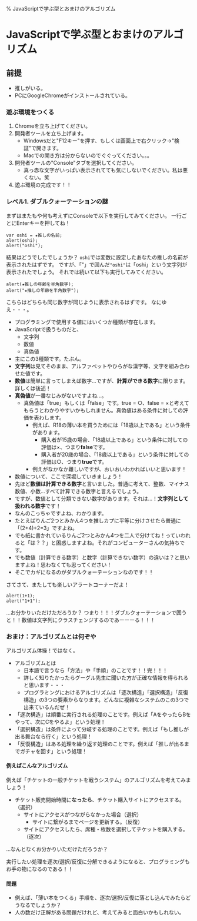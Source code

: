 % JavaScriptで学ぶ型とおまけのアルゴリズム
# JavaScriptで学ぶ型とおまけのアルゴリズム

## 前提

- 推しがいる。
- PCにGoogleChromeがインストールされている。

### 遊ぶ環境をつくる

1. Chromeを立ち上げてください。
2. 開発者ツールを立ち上げます。
    - Windowsだと"F12キー"を押す、もしくは画面上で右クリック→"検証"で開きます。
    - Macでの開き方は分からないのでぐぐってください。。。
3. 開発者ツールの"Console"タブを選択してください。
    - 真っ赤な文字がいっぱい表示されてても気にしないでください。私は悪くない。笑
4. 遊ぶ環境の完成です！！

### レベル1. ダブルクォーテーションの謎

まずはまたもや何も考えずにConsoleで以下を実行してみてください。
一行ごとにEnterキーを押してね！

```
var oshi = ★推しの名前;
alert(oshi);
alert("oshi");
```

結果はどうでしたでしょうか？
`oshi`では変数に設定したあなたの推しの名前が表示されたはずです。
ですが、「"」で囲んだ`"oshi"`は「oshi」という文字列が表示されたでしょう。
それでは続いて以下も実行してみてください。

```
alert(★推しの年齢を半角数字);
alert("★推しの年齢を半角数字");
```

こちらはどちらも同じ数字が同じように表示されるはずです。
なにゆえ・・・。

- プログラミングで使用する値にはいくつか種類が存在します。
- JavaScriptで扱うものだと、
    - 文字列
    - 数値
    - 真偽値
- 主にこの3種類です。たぶん。
- **文字列**は見てそのまま、アルファベットやひらがな漢字等、文字を組み合わせた値です。
- **数値**は簡単に言ってしまえば数字…ですが、**計算ができる数字**に限ります。詳しくは後述！
- **真偽値**が一番なじみがないですよね…。
    - 真偽値は「true」もしくは「false」です。true = ○、false = ×と考えてもらうとわかりやすいかもしれません。真偽値はある条件に対しての評価を表わします。
        - 例えば、R18の薄い本を買うためには「18歳以上である」という条件があります。
            - 購入者が15歳の場合、「18歳以上である」という条件に対しての評価は×、つまり**false**です。
            - 購入者が20歳の場合、「18歳以上である」という条件に対しての評価は○、つまり**true**です。
        - 例えがなかなか難しいですが、おいおいわかればいいと思います！
- 数値について、ここで深堀していきましょう！
- 先ほど**数値は計算できる数字**と言いました。普通に考えて、整数、マイナス数値、小数…すべて計算できる数字と言えるでしょう。
- ですが、数値として分類できない数字があります。それは…！**文字列として扱われる数字**です！
- なんのこっちゃですよね、わかります。
- たとえばりんご2つとみかん4つを推しカプに平等に分けさせたら普通に「(2+4)÷2=3」ですよね。
- でも紙に書かれているりんご2つとみかん4つを二人で分けてね！っていわれると「は？？」と困惑しますよね。それがコンピューターさんの気持ちです。
- でも数値（計算できる数字）と数字（計算できない数字）の違いは？と思いますよね！思わなくても思ってください！
- そこでカギになるのがダブルクォーテーションなのです！！

さてさて、またしても楽しいアラートコーナーだよ！

```
alert(1+1);
alert("1+1");
```

…お分かりいただけただろうか？
つまり！！！ダブルクォーテーションで囲うと！！数値は文字列にクラスチェンジするのであーーーる！！！

### おまけ：アルゴリズムとは何ぞや

アルゴリズム体操！ではなく。

- アルゴリズムとは
    - 日本語で言うなら「方法」や「手順」のことです！！完！！！
    - 詳しく知りたかったらグーグル先生に聞いた方が正確な情報を得られると思います・・・
    - プログラミングにおけるアルゴリズムは「逐次構造」「選択構造」「反復構造」の3つの要素からなります。どんなに複雑なシステムのこの3つで出来ているんだぜ！
- 「逐次構造」は順番に実行される処理のことです。例えば「AをやったらBをやって、次にCをやるよ」という処理！
- 「選択構造」は条件によって分岐する処理のことです。例えば「もし推しが出る舞台なら行く」という処理！
- 「反復構造」はある処理を繰り返す処理のことです。例えば「推しが出るまでガチャを回す」という処理！

#### 例えばこんなアルゴリズム

例えば「チケットの一般チケットを戦うシステム」のアルゴリズムを考えてみましょう！

- チケット販売開始時間に**なったら**、チケット購入サイトにアクセスする。（選択）
    - サイトにアクセスがつながらなかった場合（選択）
        - サイトに繋がるまでページを更新する。（反復）
    - サイトにアクセスしたら、席種・枚数を選択してチケットを購入する。（逐次）

…なんとなくお分かりいただけただろうか？

実行したい処理を逐次/選択/反復に分解できるようになると、プログラミングもお手の物になるのである！！

#### 問題

- 例えば、「薄い本をつくる」手順を、逐次/選択/反復に落とし込んでみたらどうなるでしょうか？
- 人の数だけ正解がある問題だけれど、考えてみると面白いかもしれない。

